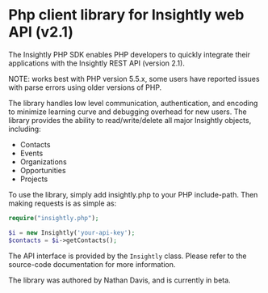 Php client library for Insightly web API (v2.1)
===============================================

The Insightly PHP SDK enables PHP developers to quickly integrate their applications with the Insightly REST API (version 2.1).

NOTE: works best with PHP version 5.5.x, some users have reported issues with parse errors using older versions of PHP.

The library handles low level communication, authentication,
and encoding to minimize learning curve and debugging overhead for new users.
The library provides the ability to read/write/delete
all major Insightly objects, including:

* Contacts
* Events
* Organizations
* Opportunities
* Projects

To use the library, simply add insightly.php to your PHP include-path.
Then making requests is as simple as:

```php
require("insightly.php");

$i = new Insightly('your-api-key');
$contacts = $i->getContacts();
```

The API interface is provided by the `Insightly` class.
Please refer to the source-code documentation for more information.

The library was authored by Nathan Davis, and is currently in beta.
